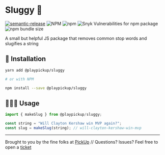 # Sluggy 🤺

[![semantic-release](https://img.shields.io/badge/%20%20%F0%9F%93%A6%F0%9F%9A%80-semantic--release-e10079.svg)](https://github.com/semantic-release/semantic-release)
![NPM](https://img.shields.io/npm/l/@playpickup/sluggy)
![npm](https://img.shields.io/npm/v/@playpickup/sluggy)
![Snyk Vulnerabilities for npm package](https://img.shields.io/snyk/vulnerabilities/npm/@playpickup/sluggy)
![npm bundle size](https://img.shields.io/bundlephobia/min/@playpickup/sluggy)

A small but helpful JS package that removes common stop words and slugifies a string

## 💾 Installation

```sh
yarn add @playpickup/sluggy

# or with NPM

npm install --save @playpickup/sluggy
```

## 👩🏽‍💻 Usage

```js
import { makeSlug } from @playpickup/sluggy;

const string = "Will Clayton Kershaw win MVP again?";
const slug = makeSlug(string); // will-clayton-kershaw-win-mvp
```

---

Brought to you by the fine folks at [PickUp](https://playpickup.com) // Questions? Issues? Feel free to open a [ticket](https://github.com/PlayPickUp/sluggy/issues)
